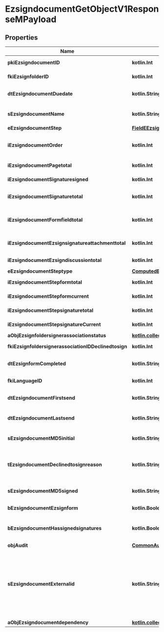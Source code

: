 
# EzsigndocumentGetObjectV1ResponseMPayload

## Properties
| Name | Type | Description | Notes |
| ------------ | ------------- | ------------- | ------------- |
| **pkiEzsigndocumentID** | **kotlin.Int** | The unique ID of the Ezsigndocument |  |
| **fkiEzsignfolderID** | **kotlin.Int** | The unique ID of the Ezsignfolder |  |
| **dtEzsigndocumentDuedate** | **kotlin.String** | The maximum date and time at which the Ezsigndocument can be signed. |  |
| **sEzsigndocumentName** | **kotlin.String** | The name of the document that will be presented to Ezsignfoldersignerassociations |  |
| **eEzsigndocumentStep** | [**FieldEEzsigndocumentStep**](FieldEEzsigndocumentStep.md) |  |  |
| **iEzsigndocumentOrder** | **kotlin.Int** | The order in which the Ezsigndocument will be presented to the signatory in the Ezsignfolder. |  |
| **iEzsigndocumentPagetotal** | **kotlin.Int** | The number of pages in the Ezsigndocument. |  |
| **iEzsigndocumentSignaturesigned** | **kotlin.Int** | The number of signatures that were signed in the document. |  |
| **iEzsigndocumentSignaturetotal** | **kotlin.Int** | The number of total signatures that were requested in the Ezsigndocument. |  |
| **iEzsigndocumentFormfieldtotal** | **kotlin.Int** | The number of total Ezsignformfield that were requested in the Ezsigndocument. |  |
| **iEzsigndocumentEzsignsignatureattachmenttotal** | **kotlin.Int** | The number of Ezsigndocumentattachment total |  |
| **iEzsigndocumentEzsigndiscussiontotal** | **kotlin.Int** | The total number of Ezsigndiscussions |  |
| **eEzsigndocumentSteptype** | [**ComputedEEzsigndocumentSteptype**](ComputedEEzsigndocumentSteptype.md) |  |  |
| **iEzsigndocumentStepformtotal** | **kotlin.Int** | The total number of steps in the form filling phase |  |
| **iEzsigndocumentStepformcurrent** | **kotlin.Int** | The current step in the form filling phase |  |
| **iEzsigndocumentStepsignaturetotal** | **kotlin.Int** | The total number of steps in the signature filling phase |  |
| **iEzsigndocumentStepsignatureCurrent** | **kotlin.Int** | The current step in the signature phase |  |
| **aObjEzsignfoldersignerassociationstatus** | [**kotlin.collections.List&lt;CustomEzsignfoldersignerassociationstatusResponse&gt;**](CustomEzsignfoldersignerassociationstatusResponse.md) |  |  |
| **fkiEzsignfoldersignerassociationIDDeclinedtosign** | **kotlin.Int** | The unique ID of the Ezsignfoldersignerassociation |  [optional] |
| **dtEzsignformCompleted** | **kotlin.String** | The date and time at which the Ezsignform has been completed. |  [optional] |
| **fkiLanguageID** | **kotlin.Int** | The unique ID of the Language.  Valid values:  |Value|Description| |-|-| |1|French| |2|English| |  [optional] |
| **dtEzsigndocumentFirstsend** | **kotlin.String** | The date and time when the Ezsigndocument was first sent. |  [optional] |
| **dtEzsigndocumentLastsend** | **kotlin.String** | The date and time when the Ezsigndocument was sent the last time. |  [optional] |
| **sEzsigndocumentMD5initial** | **kotlin.String** | MD5 Hash of the initial PDF Document before signatures were applied to it. |  [optional] |
| **tEzsigndocumentDeclinedtosignreason** | **kotlin.String** | A custom text message that will contain the refusal message if the Ezsigndocument is declined to sign |  [optional] |
| **sEzsigndocumentMD5signed** | **kotlin.String** | MD5 Hash of the final PDF Document after all signatures were applied to it. |  [optional] |
| **bEzsigndocumentEzsignform** | **kotlin.Boolean** | If the Ezsigndocument contains an Ezsignform or not |  [optional] |
| **bEzsigndocumentHassignedsignatures** | **kotlin.Boolean** | If the Ezsigndocument contains signed signatures (From internal or external sources) |  [optional] |
| **objAudit** | [**CommonAudit**](CommonAudit.md) |  |  [optional] |
| **sEzsigndocumentExternalid** | **kotlin.String** | This field can be used to store an External ID from the client&#39;s system.  Anything can be stored in this field, it will never be evaluated by the eZmax system and will be returned AS-IS.  To store multiple values, consider using a JSON formatted structure, a URL encoded string, a CSV or any other custom format.  |  [optional] |
| **aObjEzsigndocumentdependency** | [**kotlin.collections.List&lt;EzsigndocumentdependencyResponse&gt;**](EzsigndocumentdependencyResponse.md) |  |  [optional] |



